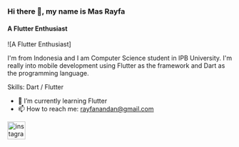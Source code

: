 ### Hi there 👋, my name is Mas Rayfa
#### A Flutter Enthusiast
![A Flutter Enthusiast]

I'm from Indonesia and I am Computer Science student in IPB University. I'm really into mobile development using Flutter as the framework and Dart as the programming language.

Skills: Dart / Flutter

- 🌱 I’m currently learning Flutter 
- 📫 How to reach me: rayfanandan@gmail.com 


[<img src='https://cdn.jsdelivr.net/npm/simple-icons@3.0.1/icons/instagram.svg' alt='instagram' height='40'>](https://www.instagram.com/masrayfa/)  

